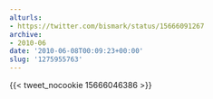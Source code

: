```yaml
---
alturls:
- https://twitter.com/bismark/status/15666091267
archive:
- 2010-06
date: '2010-06-08T00:09:23+00:00'
slug: '1275955763'
---
```


{{< tweet_nocookie 15666046386 >}}
